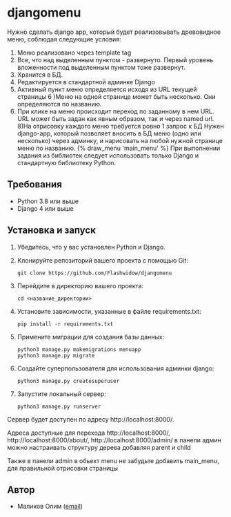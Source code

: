 # djangomenu
Нужно сделать django app, который будет реализовывать древовидное меню, соблюдая следующие условия:
1) Меню реализовано через template tag
2) Все, что над выделенным пунктом - развернуто. Первый уровень вложенности под выделенным пунктом тоже развернут.
3) Хранится в БД.
4) Редактируется в стандартной админке Django
5) Активный пункт меню определяется исходя из URL текущей страницы
6 )Меню на одной странице может быть несколько. Они определяются по названию.
7) При клике на меню происходит переход по заданному в нем URL. URL может быть задан как явным образом, так и через named url.
8)На отрисовку каждого меню требуется ровно 1 запрос к БД
 Нужен django-app, который позволяет вносить в БД меню (одно или несколько) через админку, и нарисовать на любой нужной странице меню по названию.
 {% draw_menu 'main_menu' %}
 При выполнении задания из библиотек следует использовать только Django и стандартную библиотеку Python.
## Требования

- Python 3.8 или выше
- Django 4 или выше


## Установка и запуск

1. Убедитесь, что у вас установлен Python и Django.

2. Клонируйте репозиторий вашего проекта с помощью Git:

   ```shell
   git clone https://github.com/Flashwidow/djangomenu
3. Перейдите в директорию вашего проекта:
   ```shell
   cd <название_директории>
4. Установите зависимости, указанные в файле requirements.txt:
   ```shell
   pip install -r requirements.txt
5. Примените миграции для создания базы данных:
   ```shell
   python3 manage.py makemigrations menuapp
   python3 manage.py migrate
6. Создайте суперпользователя для использования админки django:
   ```shell
   python3 manage.py createsuperuser

7. Запустите локальный сервер:
   ```shell
   python3 manage.py runserver
Сервер будет доступен по адресу http://localhost:8000/.

Адреса доступные для перехода http://localhost:8000/, http://localhost:8000/about/, http://localhost:8000/admin/
в панели админ можно настраивать структуру дерева добавляя parent и child

Также в панели admin в обьект menu не забудьте добавить main_menu, для правильной отрисовки страницы
## Автор

- Маликов Олим ([email](olimmalikov@mail.ru))
